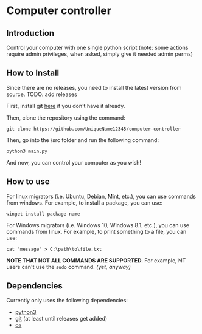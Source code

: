 # Computer controller


## Introduction
 Control your computer with one single python script
(note: some actions require admin privileges, when asked, simply give it needed admin perms)

## How to Install
Since there are no releases, you need to install the latest version from source. TODO: add releases

First, install git [here](https://git-scm.com/downloads) if you don't have it already.

Then, clone the repository using the command:
```
git clone https://github.com/UniqueName12345/computer-controller
```

Then, go into the /src folder and run the following command:
```
python3 main.py
```

And now, you can control your computer as you wish!

## How to use

For linux migrators (i.e. Ubuntu, Debian, Mint, etc.), you can use commands from windows.
For example, to install a package, you can use:
```
winget install package-name
```

For Windows migrators (i.e. Windows 10, Windows 8.1, etc.), you can use commands from linux.
For example, to print something to a file, you can use:
```
cat "message" > C:\path\to\file.txt
```

**NOTE THAT NOT ALL COMMANDS ARE SUPPORTED.** For example, NT users can't use the `sudo` command. _(yet, anyway)_

## Dependencies
Currently only uses the following dependencies:
* [python3](https://www.python.org/downloads/)
* [git](https://git-scm.com/downloads) (at least until releases get added)
* [os](https://docs.python.org/3/library/os.html)